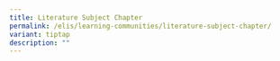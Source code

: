```yaml
---
title: Literature Subject Chapter
permalink: /elis/learning-communities/literature-subject-chapter/
variant: tiptap
description: ""
---
```

<p></p>